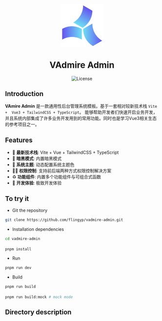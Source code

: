<div align="center">
    <a href="https://github.com/flingyp/vadmire-admin">
        <img alt="VAdmin Logo" width="140" src="./public/logo.svg">
    </a>
</div>

<div align="center">
    <h1>VAdmire Admin</h1>
    <div align="center">
        <img src="https://img.shields.io/github/license/flingyp/vadmire-admin" alt="License" />
    </div>
</div>


## Introduction

**VAmire Admin** 是一款通用性后台管理系统模板。基于一套相对较新技术栈 `Vite +  Vue3 + TailwindCSS + TypeScript`。 能够帮助开发者们快速开启业务开发，并且系统内部集成了许多业务开发用到的常用功能。同时也是学习Vue3相关生态的参考项目之一。

## Features

- 💪 **最新技术栈**: Vite + Vue + TailwindCSS + TypeScript
- 🌛 **暗黑模式**: 内置暗黑模式
- 🌿 **系统主题**: 动态配置系统主题色
- 🏄‍♂️ **权限控制**: 支持前后端两种方式权限控制解决方案
- ♻️ **功能组件**: 内置多个功能组件与可组合式函数
- 🚀 **开发体验**: 极致开发体验

## To try it

- Git the repository

```sh
git clone https://github.com/flingyp/vadmire-admin.git
```

- Installation dependencies

```sh
cd vadmire-admin

pnpm install
```

- Run

```sh
pnpm run dev
```

- Build

```sh
pnpm run build 

pnpm run build:mock # mock mode
```

## Directory description
